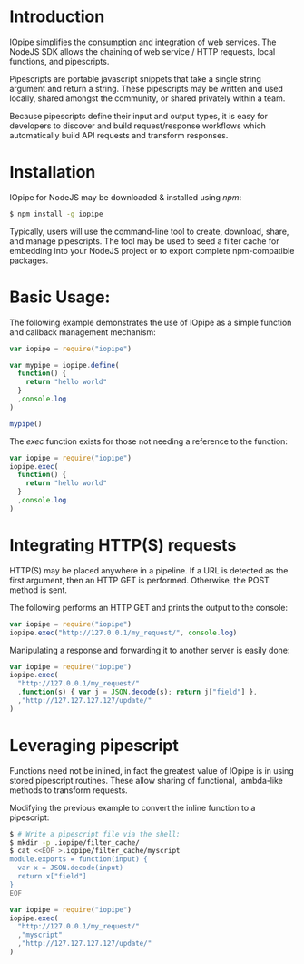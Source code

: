 # Introduction

IOpipe simplifies the consumption and integration of
web services. The NodeJS SDK allows the chaining of 
web service / HTTP requests, local functions, and
pipescripts.

Pipescripts are portable javascript snippets that take
a single string argument and return a string. These
pipescripts may be written and used locally, shared
amongst the community, or shared privately within a team.

Because pipescripts define their input and output types,
it is easy for developers to discover and build
request/response workflows which automatically build
API requests and transform responses.

# Installation

IOpipe for NodeJS may be downloaded & installed using *npm*:

```bash
$ npm install -g iopipe
```

Typically, users will use the command-line tool to create, download,
share, and manage pipescripts. The tool may be used to seed a filter cache
for embedding into your NodeJS project or to export complete  npm-compatible
packages.

# Basic Usage:

The following example demonstrates the use of IOpipe as a simple function and callback management mechanism:

```javascript
var iopipe = require("iopipe")

var mypipe = iopipe.define(
  function() {
    return "hello world"
  }
  ,console.log
)

mypipe()
```

The *exec* function exists for those not needing a reference to the function:

```javascript
var iopipe = require("iopipe")
iopipe.exec(
  function() {
    return "hello world"
  }
  ,console.log
)
```

# Integrating HTTP(S) requests

HTTP(S) may be placed anywhere in a pipeline. If a URL is detected
as the first argument, then an HTTP GET is performed. Otherwise, the
POST method is sent.

The following performs an HTTP GET and prints the output to the console:

```javascript
var iopipe = require("iopipe")
iopipe.exec("http://127.0.0.1/my_request/", console.log)
```

Manipulating a response and forwarding it to another server is easily done:

```javascript
var iopipe = require("iopipe")
iopipe.exec(
  "http://127.0.0.1/my_request/"
  ,function(s) { var j = JSON.decode(s); return j["field"] },
  ,"http://127.127.127.127/update/"
)
```

# Leveraging pipescript

Functions need not be inlined, in fact the greatest value of IOpipe
is in using stored pipescript routines. These allow sharing of functional,
lambda-like methods to transform requests.

Modifying the previous example to convert the inline function to a pipescript:

```bash
$ # Write a pipescript file via the shell:
$ mkdir -p .iopipe/filter_cache/
$ cat <<EOF >.iopipe/filter_cache/myscript
module.exports = function(input) {
  var x = JSON.decode(input)
  return x["field"]
}
EOF
```

```javascript
var iopipe = require("iopipe")
iopipe.exec(
  "http://127.0.0.1/my_request/"
  ,"myscript"
  ,"http://127.127.127.127/update/"
)
```
